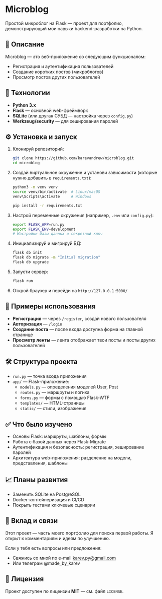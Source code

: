 
# Microblog

Простой микроблог на Flask — проект для портфолио, демонстрирующий мои навыки backend-разработки на Python.

## 🚀 Описание

Microblog — это веб-приложение со следующим функционалом:

- Регистрация и аутентификация пользователей  
- Создание коротких постов (микроблогов)  
- Просмотр постов других пользователей  

## 🧱 Технологии

- **Python 3.x**  
- **Flask** — основной web-фреймворк  
- **SQLite** (или другая СУБД — настройка через `config.py`)  
- **Werkzeug/security** — для хеширования паролей  

## ⚙️ Установка и запуск

1. Клонируй репозиторий:  
   ```bash
   git clone https://github.com/karevandrew/microblog.git
   cd microblog
   ```

2. Создай виртуальное окружение и установи зависимости (которые нужно добавить в `requirements.txt`):  
   ```bash
   python3 -m venv venv
   source venv/bin/activate  # Linux/macOS
   venv\Scripts\activate     # Windows

   pip install -r requirements.txt
   ```

3. Настрой переменные окружения (например, `.env` или `config.py`):  
   ```bash
   export FLASK_APP=run.py
   export FLASK_ENV=development
   # Настройки базы данных и секретный ключ
   ```

4. Инициализируй и мигрируй БД:  
   ```bash
   flask db init
   flask db migrate -m "Initial migration"
   flask db upgrade
   ```

5. Запусти сервер:  
   ```bash
   flask run
   ```

6. Открой браузер и перейди на `http://127.0.0.1:5000/`

## 🧭 Примеры использования

- **Регистрация** — через `/register`, создай нового пользователя  
- **Авторизация** — `/login`  
- **Создание поста** — после входа доступна форма на главной странице  
- **Просмотр ленты** — лента отображает твои посты и посты других пользователей  

## 🛠 Структура проекта

- `run.py` — точка входа приложения  
- `app/` — Flask-приложение:  
  - `models.py` — определения моделей User, Post  
  - `routes.py` — маршруты и логика  
  - `forms.py` — формы с помощью Flask-WTF  
  - `templates/` — HTML-страницы  
  - `static/` — стили, изображения  

## ✅ Что было изучено

- Основы Flask: маршруты, шаблоны, формы  
- Работа с базой данных через Flask-Migrate  
- Аутентификация и безопасность: регистрация, хеширование паролей  
- Архитектура web-приложения: разделение на модели, представления, шаблоны  

## 📈 Планы развития

- Заменить SQLite на PostgreSQL  
- Docker-контейнеризация и CI/CD  
- Покрыть тестами ключевые сценарии  

## 🤝 Вклад и связи

Этот проект — часть моего портфолио для поиска первой работы. Я открыт к комментариям и идеям по улучшению.

Если у тебя есть вопросы или предложения:
- Свяжись со мной по e-mail karev.py@gmail.com
- Или телеграм @made_by_karev

## 📄 Лицензия

Проект доступен по лицензии **MIT** — см. файл `LICENSE`.